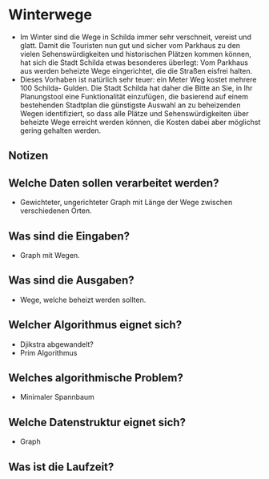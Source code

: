 # Winterwege

- Im Winter sind die Wege in Schilda immer sehr verschneit, vereist und glatt. Damit die
  Touristen nun gut und sicher vom Parkhaus zu den vielen Sehenswürdigkeiten und
  historischen Plätzen kommen können, hat sich die Stadt Schilda etwas besonderes
  überlegt: Vom Parkhaus aus werden beheizte Wege eingerichtet, die die Straßen
  eisfrei halten. 
- Dieses Vorhaben ist natürlich sehr teuer: ein Meter Weg kostet mehrere 100 Schilda-
  Gulden. Die Stadt Schilda hat daher die Bitte an Sie, in Ihr Planungstool eine
  Funktionalität einzufügen, die basierend auf einem bestehenden Stadtplan die
  günstigste Auswahl an zu beheizenden Wegen identifiziert, so dass alle Plätze und
  Sehenswürdigkeiten über beheizte Wege erreicht werden können, die Kosten dabei
  aber möglichst gering gehalten werden.


## Notizen

## Welche Daten sollen verarbeitet werden?

- Gewichteter, ungerichteter Graph mit Länge der Wege zwischen verschiedenen Orten.

## Was sind die Eingaben?

- Graph mit Wegen.

## Was sind die Ausgaben?

- Wege, welche beheizt werden sollten.

## Welcher Algorithmus eignet sich?

- Djikstra abgewandelt?
- Prim Algorithmus

## Welches algorithmische Problem?

- Minimaler Spannbaum

## Welche Datenstruktur eignet sich?

- Graph

## Was ist die Laufzeit?


